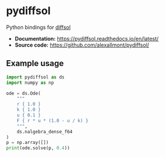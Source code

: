 # pydiffsol

Python bindings for [diffsol](https://github.com/martinjrobins/diffsol)

- **Documentation:** https://pydiffsol.readthedocs.io/en/latest/
- **Source code:** https://github.com/alexallmont/pydiffsol/

## Example usage

```py
import pydiffsol as ds
import numpy as np

ode = ds.Ode(
    """
    r { 1.0 }
    k { 1.0 }
    u { 0.1 }
    F { r * u * (1.0 - u / k) }
    """,
    ds.nalgebra_dense_f64
)
p = np.array([])
print(ode.solve(p, 0.4))
```
